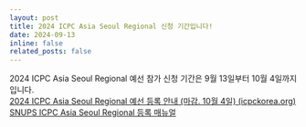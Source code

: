 ```yaml
---
layout: post
title: 2024 ICPC Asia Seoul Regional 신청 기간입니다!
date: 2024-09-13
inline: false
related_posts: false
---
```


2024 ICPC Asia Seoul Regional 예선 참가 신청 기간은 9월 13일부터 10월 4일까지입니다.  
[2024 ICPC Asia Seoul Regional 예선 등록 안내 (마감. 10월 4일) (icpckorea.org)](https://icpckorea.org/archives/3042)  
[SNUPS ICPC Asia Seoul Regional 등록 매뉴얼](/manual/icpc/)  
